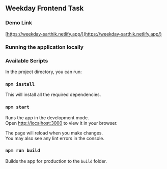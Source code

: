 ## Weekday Frontend Task

### Demo Link

[https://weekday-sarthik.netlify.app/](https://weekday-sarthik.netlify.app/)

### Running the application locally

### Available Scripts

In the project directory, you can run:

### `npm install`
This will install all the required dependencies.

### `npm start`

Runs the app in the development mode.\
Open [http://localhost:3000](http://localhost:3000) to view it in your browser.

The page will reload when you make changes.\
You may also see any lint errors in the console.

### `npm run build`

Builds the app for production to the `build` folder.
